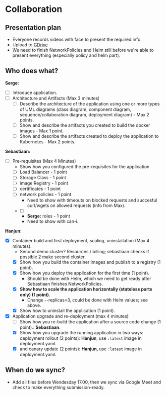 # Collaboration

## Presentation plan
- Everyone records videos with face to present the required info.
- Upload to [GDrive](https://drive.google.com/drive/folders/1c_XRjPrOGvKvASfrjpt__HsWxuh0N1CH?usp=sharing)
- We need to finish NetworkPolicies and Helm still before we're able to present everything (especially policy and helm part).

## Who does what?
**Serge:**
- [ ] Introduce application.
- [ ] Architecture and Artifacts (Max 3 minutes)
	- [ ] Describe the architecture of the application using one or more types of UML diagrams (class diagram, component diagram, sequence/collaboration diagram, deployment diagram) - Max 2 points.  
	- [ ] Show and describe the artifacts you created to build the docker images - Max 1 point.
	- [ ] Show and describe the artifacts created to deploy the application to Kubernetes - Max 2 points.

**Sebastiaan:**
- [ ] Pre-requisites (Max 4 Minutes)
	- Show how you configured the pre-requisites for the application
	- [ ] Load Balancer - 1 point
	- [ ] Storage Class - 1 point
	- [ ] image Registry - 1 point
	- [ ] certificates - 1 point
	- [ ] network policies - 1 point
		- Need to show with timeouts on blocked requests and succesful curl/wgets on allowed requests (info from Max).
  - [ ] * **Serge:** roles - 1 point
  	- Need to show with can-i. 

**Hanjun:**
- [x] Container build and first deployment, scaling, uninstallation (Max 4 minutes).
	- Second demo cluster? Resources / billing; sebastiaan checks if possible 2 make second cluster.
	- [x] Show how you build the container images and publish to a registry (1 point).
	- [x] Show how you deploy the application for the first time (1 point).
		- Should be done with Helm, which we need to get ready after Sebastiaan finishes NetworkPolicies.
	- [x] **Show how to scale the application horizontally (stateless parts only) (1 point)**.
		- Change --replicas=3, could be done with Helm values; see above.
	- [x] Show how to uninstall the application (1 point).

- [x] Application upgrade and re-deployment (max 4 minutes)
	- [ ] Show how you re-build the application after a source code change (1 point).: **Sebastiaan**.
	- [x] Show how you upgrade the running application in two ways: deployment rollout (2 points): **Hanjun**, use `:latest` image in deployment.yaml.
	- [x] and canary update (2 points): **Hanjun**, use `:latest` image in deployment.yaml.

## When do we sync?
- Add all files before Wendesday 17.00, then we sync via Google Meet and check to make everything submission-ready.
